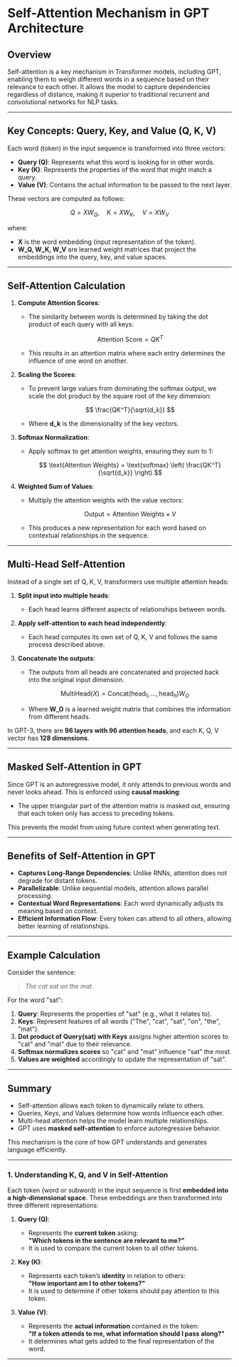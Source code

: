 # Self-Attention Mechanism in GPT Architecture

## Overview
Self-attention is a key mechanism in Transformer models, including GPT, enabling them to weigh different words in a sequence based on their relevance to each other. It allows the model to capture dependencies regardless of distance, making it superior to traditional recurrent and convolutional networks for NLP tasks.

---

## Key Concepts: Query, Key, and Value (Q, K, V)

Each word (token) in the input sequence is transformed into three vectors:
- **Query (Q)**: Represents what this word is looking for in other words.
- **Key (K)**: Represents the properties of the word that might match a query.
- **Value (V)**: Contains the actual information to be passed to the next layer.

These vectors are computed as follows:

$$ Q = XW_Q, \quad K = XW_K, \quad V = XW_V $$

where:
- **X** is the word embedding (input representation of the token).
- **W_Q, W_K, W_V** are learned weight matrices that project the embeddings into the query, key, and value spaces.

---

## Self-Attention Calculation

1. **Compute Attention Scores**:
   - The similarity between words is determined by taking the dot product of each query with all keys:

     $$ \text{Attention Score} = QK^T $$

   - This results in an attention matrix where each entry determines the influence of one word on another.

2. **Scaling the Scores**:
   - To prevent large values from dominating the softmax output, we scale the dot product by the square root of the key dimension:

     $$ \frac{QK^T}{\sqrt{d_k}} $$

   - Where **d_k** is the dimensionality of the key vectors.

3. **Softmax Normalization**:
   - Apply softmax to get attention weights, ensuring they sum to 1:

     $$ \text{Attention Weights} = \text{softmax} \left( \frac{QK^T}{\sqrt{d_k}} \right) $$

4. **Weighted Sum of Values**:
   - Multiply the attention weights with the value vectors:

     $$ \text{Output} = \text{Attention Weights} \times V $$

   - This produces a new representation for each word based on contextual relationships in the sequence.

---

## Multi-Head Self-Attention

Instead of a single set of Q, K, V, transformers use multiple attention heads:

1. **Split input into multiple heads**:
   - Each head learns different aspects of relationships between words.

2. **Apply self-attention to each head independently**:
   - Each head computes its own set of Q, K, V and follows the same process described above.

3. **Concatenate the outputs**:
   - The outputs from all heads are concatenated and projected back into the original input dimension.

   $$ \text{MultiHead} (X) = \text{Concat} (\text{head}_1, ..., \text{head}_h) W_O $$

   - Where **W_O** is a learned weight matrix that combines the information from different heads.

In GPT-3, there are **96 layers with 96 attention heads**, and each K, Q, V vector has **128 dimensions**.

---

## Masked Self-Attention in GPT

Since GPT is an autoregressive model, it only attends to previous words and never looks ahead. This is enforced using **causal masking**:
- The upper triangular part of the attention matrix is masked out, ensuring that each token only has access to preceding tokens.

This prevents the model from using future context when generating text.

---

## Benefits of Self-Attention in GPT

- **Captures Long-Range Dependencies**: Unlike RNNs, attention does not degrade for distant tokens.
- **Parallelizable**: Unlike sequential models, attention allows parallel processing.
- **Contextual Word Representations**: Each word dynamically adjusts its meaning based on context.
- **Efficient Information Flow**: Every token can attend to all others, allowing better learning of relationships.

---

## Example Calculation

Consider the sentence: 

> *The cat sat on the mat.*

For the word "sat":
1. **Query**: Represents the properties of "sat" (e.g., what it relates to).
2. **Keys**: Represent features of all words ("The", "cat", "sat", "on", "the", "mat").
3. **Dot product of Query(sat) with Keys** assigns higher attention scores to "cat" and "mat" due to their relevance.
4. **Softmax normalizes scores** so "cat" and "mat" influence "sat" the most.
5. **Values are weighted** accordingly to update the representation of "sat".

---

## Summary
- Self-attention allows each token to dynamically relate to others.
- Queries, Keys, and Values determine how words influence each other.
- Multi-head attention helps the model learn multiple relationships.
- GPT uses **masked self-attention** to enforce autoregressive behavior.

This mechanism is the core of how GPT understands and generates language efficiently.


---
### **1. Understanding K, Q, and V in Self-Attention**
Each token (word or subword) in the input sequence is first **embedded into a high-dimensional space**. These embeddings are then transformed into three different representations:

1. **Query (Q)**:  
   - Represents the **current token** asking:  
     **"Which tokens in the sentence are relevant to me?"**
   - It is used to compare the current token to all other tokens.
  
2. **Key (K)**:  
   - Represents each token’s **identity** in relation to others:  
     **"How important am I to other tokens?"**
   - It is used to determine if other tokens should pay attention to this token.

3. **Value (V)**:  
   - Represents the **actual information** contained in the token:  
     **"If a token attends to me, what information should I pass along?"**
   - It determines what gets added to the final representation of the word.

---

